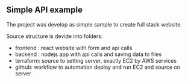 
 ## Simple API example


The project was develop as simple sample to create full stack website.

Source structure is devide into folders:
 - frontend : react website with form and api calls
 - backend : nodejs app with api calls and saving data to files
 - terraform: source to setting server, exactly EC2 by AWS services
 - github: workflow to automation deploy and run EC2 and source on server


